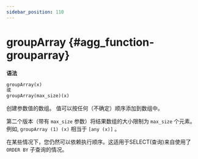 ```yaml
---
sidebar_position: 110
---
```


# groupArray {#agg_function-grouparray}

**语法**
``` sql
groupArray(x)
或
groupArray(max_size)(x)
```

创建参数值的数组。
值可以按任何（不确定）顺序添加到数组中。

第二个版本（带有 `max_size` 参数）将结果数组的大小限制为 `max_size` 个元素。
例如, `groupArray (1) (x)` 相当于 `[any (x)]` 。

在某些情况下，您仍然可以依赖执行顺序。这适用于SELECT(查询)来自使用了 `ORDER BY` 子查询的情况。
